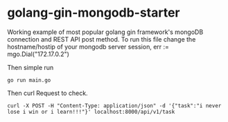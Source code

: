 # golang-gin-mongodb-starter

Working example of most popular golang gin framework's mongoDB connection and REST API post method.
 To run this file change the hostname/hostip of your mongodb server
 session, err := mgo.Dial("172.17.0.2")
 
 Then simple run
 ```
 go run main.go
 ```
 Then curl Request to check.
 ```
curl -X POST -H "Content-Type: application/json" -d '{"task":"i never lose i win or i learn!!!"}' localhost:8000/api/v1/task
 ```
 
